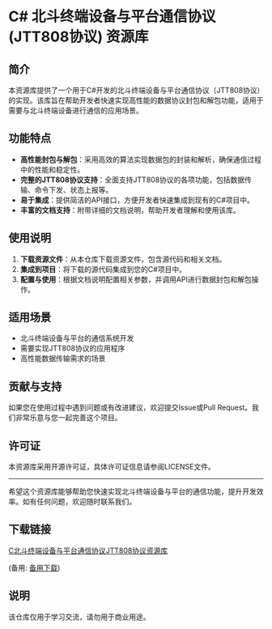 # C# 北斗终端设备与平台通信协议 (JTT808协议) 资源库

## 简介
本资源库提供了一个用于C#开发的北斗终端设备与平台通信协议（JTT808协议）的实现。该库旨在帮助开发者快速实现高性能的数据协议封包和解包功能，适用于需要与北斗终端设备进行通信的应用场景。

## 功能特点
- **高性能封包与解包**：采用高效的算法实现数据包的封装和解析，确保通信过程中的性能和稳定性。
- **完整的JTT808协议支持**：全面支持JTT808协议的各项功能，包括数据传输、命令下发、状态上报等。
- **易于集成**：提供简洁的API接口，方便开发者快速集成到现有的C#项目中。
- **丰富的文档支持**：附带详细的文档说明，帮助开发者理解和使用该库。

## 使用说明
1. **下载资源文件**：从本仓库下载资源文件，包含源代码和相关文档。
2. **集成到项目**：将下载的源代码集成到您的C#项目中。
3. **配置与使用**：根据文档说明配置相关参数，并调用API进行数据封包和解包操作。

## 适用场景
- 北斗终端设备与平台的通信系统开发
- 需要实现JTT808协议的应用程序
- 高性能数据传输需求的场景

## 贡献与支持
如果您在使用过程中遇到问题或有改进建议，欢迎提交Issue或Pull Request。我们非常乐意与您一起完善这个项目。

## 许可证
本资源库采用开源许可证，具体许可证信息请参阅LICENSE文件。

---

希望这个资源库能够帮助您快速实现北斗终端设备与平台的通信功能，提升开发效率。如有任何问题，欢迎随时联系我们。

## 下载链接
[C北斗终端设备与平台通信协议JTT808协议资源库](https://pan.quark.cn/s/e676581ab942) 

(备用: [备用下载](https://pan.baidu.com/s/1OmbhCZZhcyZ8UYjq5YGcRw?pwd=1234))

## 说明

该仓库仅用于学习交流，请勿用于商业用途。
